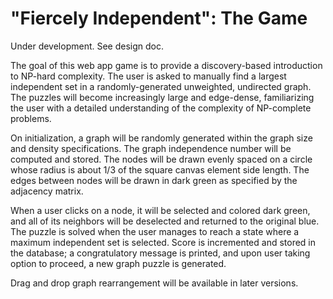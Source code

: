 # "Fiercely Independent": The Game

Under development. See design doc.

The goal of this web app game is to provide a discovery-based introduction to NP-hard complexity. The user is asked to manually find a largest independent set in a randomly-generated unweighted, undirected graph. The puzzles will become increasingly large and edge-dense, familiarizing the user with a detailed understanding of the complexity of NP-complete problems. 


On initialization, a graph will be randomly generated within the graph size and density specifications. The graph independence number will be computed and stored. The nodes will be drawn evenly spaced on a circle whose radius is about 1/3
of the square canvas element side length. The edges between nodes will be drawn in dark green as specified by the adjacency matrix.

When a user clicks on a node, it will be selected and colored dark green, and all of its neighbors will be deselected and returned to the original blue. The puzzle is solved when the user manages to reach a state where a maximum independent set is selected. Score is incremented and stored in the database; a congratulatory message is printed, and upon user taking option to proceed, a new graph puzzle is generated.

Drag and drop graph rearrangement will be available in later versions.


